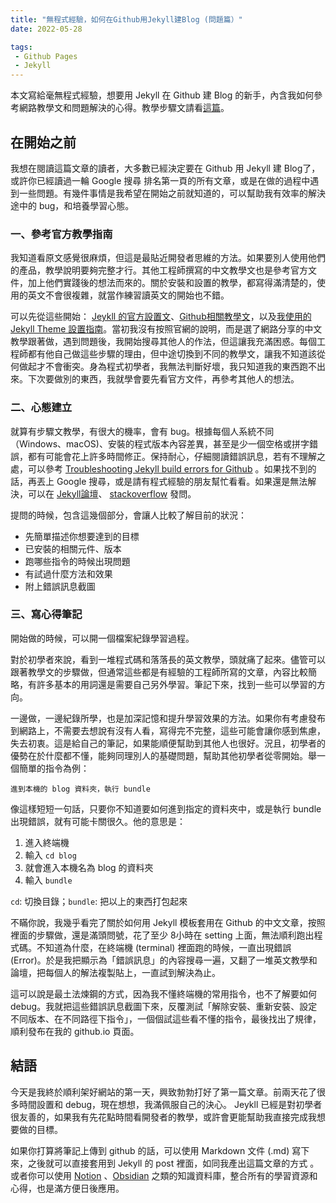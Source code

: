 ```yaml
---
title: "無程式經驗，如何在Github用Jekyll建Blog (問題篇）"
date: 2022-05-28

tags:
 - Github Pages
 - Jekyll
---
```


本文寫給毫無程式經驗，想要用 Jekyll 在 Github 建 Blog 的新手，內含我如何參考網路教學文和問題解決的心得。教學步驟文請看[這篇](https://studyoverload.github.io/jekyll-github)。

## 在開始之前
我想在閱讀這篇文章的讀者，大多數已經決定要在 Github 用 Jekyll 建 Blog了，或許你已經讀過一輪 Google 搜尋 排名第一頁的所有文章，或是在做的過程中遇到一些問題。有幾件事情是我希望在開始之前就知道的，可以幫助我有效率的解決途中的 bug，和培養學習心態。


### 一、參考官方教學指南
我知道看原文感覺很麻煩，但這是最貼近開發者思維的方法。如果要別人使用他們的產品，教學說明要夠完整才行。其他工程師撰寫的中文教學文也是參考官方文件，加上他們實踐後的想法而來的。關於安裝和設置的教學，都寫得滿清楚的，使用的英文不會很複雜，就當作練習讀英文的開始也不錯。

可以先從這些開始： [Jeykll 的官方設置文](https://jekyllrb.com/docs/installation)、[Github相關教學文](https://docs.github.com/en/pages/setting-up-a-github-pages-site-with-jekyll)，以及[我使用的 Jekyll Theme 設置指南](https://mmistakes.github.io/minimal-mistakes/docs/quick-start-guide)。當初我沒有按照官網的說明，而是選了網路分享的中文教學跟著做，遇到問題後，我開始搜尋其他人的作法，但這讓我充滿困惑。每個工程師都有他自己做這些步驟的理由，但中途切換到不同的教學文，讓我不知道該從何做起才不會衝突。身為程式初學者，我無法判斷好壞，我只知道我的東西跑不出來。下次要做別的東西，我就學會要先看官方文件，再參考其他人的想法。


### 二、心態建立
就算有步驟文教學，有很大的機率，會有 bug。根據每個人系統不同（Windows、macOS)、安裝的程式版本內容差異，甚至是少一個空格或拼字錯誤，都有可能會花上許多時間修正。保持耐心，仔細閱讀錯誤訊息，若有不理解之處，可以參考 [Troubleshooting Jekyll build errors for Github](https://docs.github.com/en/pages/setting-up-a-github-pages-site-with-jekyll/troubleshooting-jekyll-build-errors-for-github-pages-sites) 。如果找不到的話，再丟上 Google 搜尋，或是請有程式經驗的朋友幫忙看看。如果還是無法解決，可以在 [Jekyll論壇](https://talk.jekyllrb.com/)、 [stackoverflow](https://stackoverflow.com/) 發問。

提問的時候，包含這幾個部分，會讓人比較了解目前的狀況：
* 先簡單描述你想要達到的目標
* 已安裝的相關元件、版本
* 跑哪些指令的時候出現問題
* 有試過什麼方法和效果
* 附上錯誤訊息截圖

### 三、寫心得筆記
開始做的時候，可以開一個檔案紀錄學習過程。

對於初學者來說，看到一堆程式碼和落落長的英文教學，頭就痛了起來。儘管可以跟著教學文的步驟做，但通常這些都是有經驗的工程師所寫的文章，內容比較簡略，有許多基本的用詞還是需要自己另外學習。筆記下來，找到一些可以學習的方向。

一邊做，一邊紀錄所學，也是加深記憶和提升學習效果的方法。如果你有考慮發布到網路上，不需要去想說有沒有人看，寫得完不完整，這些可能會讓你感到焦慮，失去初衷。這是給自己的筆記，如果能順便幫助到其他人也很好。況且，初學者的優勢在於什麼都不懂，能夠同理別人的基礎問題，幫助其他初學者從零開始。舉一個簡單的指令為例：
```
進到本機的 blog 資料夾，執行 bundle
```

像這樣短短一句話，只要你不知道要如何進到指定的資料夾中，或是執行 bundle 出現錯誤，就有可能卡關很久。他的意思是：

   1. 進入終端機
   2. 輸入 `cd blog`
   3. 就會進入本機名為 blog 的資料夾
   4. 輸入 `bundle`
   
   `cd`: 切換目錄；`bundle`: 把以上的東西打包起來

不瞞你說，我幾乎看完了關於如何用 Jekyll 模板套用在 Github 的中文文章，按照裡面的步驟做，還是滿頭問號，花了至少 8小時在 setting 上面，無法順利跑出程式碼。不知道為什麼，在終端機  (terminal) 裡面跑的時候，一直出現錯誤 (Error)。於是我把顯示為「錯誤訊息」的內容搜尋一遍，又翻了一堆英文教學和論壇，把每個人的解法複製貼上，一直試到解決為止。

這可以說是最土法煉鋼的方式，因為我不懂終端機的常用指令，也不了解要如何 debug。我就把這些錯誤訊息截圖下來，反覆測試「解除安裝、重新安裝、設定不同版本、在不同路徑下指令」，一個個試這些看不懂的指令，最後找出了規律，順利發布在我的 github.io 頁面。

## 結語
今天是我終於順利架好網站的第一天，興致勃勃打好了第一篇文章。前兩天花了很多時間設置和 debug，現在想想，我滿佩服自己的決心。 Jeykll 已經是對初學者很友善的，如果我有先花點時間看開發者的教學，或許會更能幫助我直接完成我想要做的目標。

如果你打算將筆記上傳到 github 的話，可以使用 Markdown 文件 (.md) 寫下來，之後就可以直接套用到 Jekyll 的 post 裡面，如同我產出這篇文章的方式 。或者你可以使用 [Notion](https://www.notion.so/product) 、[Obsidian](https://obsidian.md/) 之類的知識資料庫，整合所有的學習資源和心得，也是滿方便日後應用。
